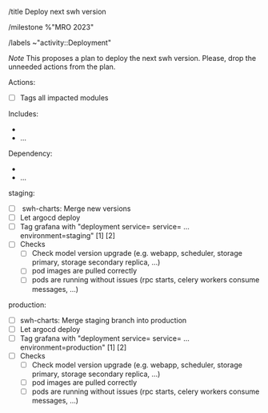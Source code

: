 /title Deploy next swh version

/milestone %"MRO 2023"

/labels ~"activity::Deployment"

*Note* This proposes a plan to deploy the next swh version. Please, drop the
unneeded actions from the plan.

Actions:
- [ ] Tags all impacted modules

Includes:
- <insert-new-version-packages-with-small-summary>
- ...

Dependency:
- <insert-blocking-dependency>
- ...

staging:
- [ ] <insert-mr-link> swh-charts: Merge new versions
- [ ] Let argocd deploy
- [ ] Tag grafana with "deployment service=<service> service=<service2> ... environment=staging" [1] [2]
- [ ] Checks
  - [ ] Check model version upgrade (e.g. webapp, scheduler, storage primary, storage secondary replica, ...)
  - [ ] pod images are pulled correctly
  - [ ] pods are running without issues (rpc starts, celery workers consume messages, ...)

production:
- [ ] swh-charts: Merge staging branch into production
- [ ] Let argocd deploy
- [ ] Tag grafana with "deployment service=<service> service=<service2> ... environment=production" [1] [2]
- [ ] Checks
  - [ ] Check model version upgrade (e.g. webapp, scheduler, storage primary, storage secondary replica, ...)
  - [ ] pod images are pulled correctly
  - [ ] pods are running without issues (rpc starts, celery workers consume messages, ...)

